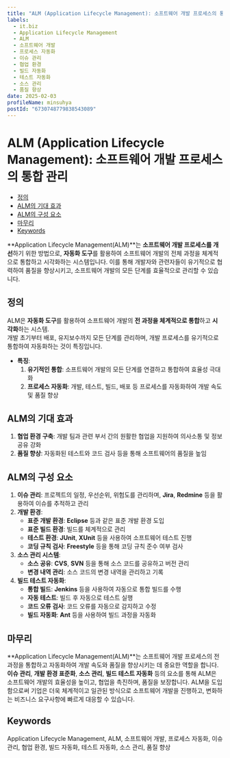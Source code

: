 ```yaml
---
title: "ALM (Application Lifecycle Management): 소프트웨어 개발 프로세스의 통합 관리"
labels:
  - it.biz
  - Application Lifecycle Management
  - ALM
  - 소프트웨어 개발
  - 프로세스 자동화
  - 이슈 관리
  - 협업 환경
  - 빌드 자동화
  - 테스트 자동화
  - 소스 관리
  - 품질 향상
date: 2025-02-03
profileName: minsuhya
postId: "6730748779838543089"
---
```



# ALM (Application Lifecycle Management): 소프트웨어 개발 프로세스의 통합 관리

<!-- mtoc-start -->

- [정의](#정의)
- [ALM의 기대 효과](#alm의-기대-효과)
- [ALM의 구성 요소](#alm의-구성-요소)
- [마무리](#마무리)
- [Keywords](#keywords)

<!-- mtoc-end -->

**Application Lifecycle Management(ALM)**는 **소프트웨어 개발 프로세스를 개선**하기 위한 방법으로, **자동화 도구**를 활용하여 소프트웨어 개발의 전체 과정을 체계적으로 통합하고 시각화하는 시스템입니다. 이를 통해 개발자와 관련자들이 유기적으로 협력하여 품질을 향상시키고, 소프트웨어 개발의 모든 단계를 효율적으로 관리할 수 있습니다.

## 정의

ALM은 **자동화 도구**를 활용하여 소프트웨어 개발의 **전 과정을 체계적으로 통합**하고 **시각화**하는 시스템. \
개발 초기부터 배포, 유지보수까지 모든 단계를 관리하며, 개발 프로세스를 유기적으로 통합하여 자동화하는 것이 특징입니다.

- **특징**:
  1. **유기적인 통합**: 소프트웨어 개발의 모든 단계를 연결하고 통합하여 효율성 극대화
  2. **프로세스 자동화**: 개발, 테스트, 빌드, 배포 등 프로세스를 자동화하여 개발 속도 및 품질 향상

## ALM의 기대 효과

1. **협업 환경 구축**: 개발 팀과 관련 부서 간의 원활한 협업을 지원하여 의사소통 및 정보 공유 강화
2. **품질 향상**: 자동화된 테스트와 코드 검사 등을 통해 소프트웨어의 품질을 높임

## ALM의 구성 요소

1. **이슈 관리**: 프로젝트의 일정, 우선순위, 위험도를 관리하며, **Jira**, **Redmine** 등을 활용하여 이슈를 추적하고 관리
2. **개발 환경**:
   - **표준 개발 환경**: **Eclipse** 등과 같은 표준 개발 환경 도입
   - **표준 빌드 환경**: 빌드를 체계적으로 관리
   - **테스트 환경**: **JUnit**, **XUnit** 등을 사용하여 소프트웨어 테스트 진행
   - **코딩 규칙 검사**: **Freestyle** 등을 통해 코딩 규칙 준수 여부 검사
3. **소스 관리 시스템**:
   - **소스 공유**: **CVS**, **SVN** 등을 통해 소스 코드를 공유하고 버전 관리
   - **변경 내역 관리**: 소스 코드의 변경 내역을 관리하고 기록
4. **빌드 테스트 자동화**:
   - **통합 빌드**: **Jenkins** 등을 사용하여 자동으로 통합 빌드를 수행
   - **자동 테스트**: 빌드 후 자동으로 테스트 실행
   - **코드 오류 검사**: 코드 오류를 자동으로 감지하고 수정
   - **빌드 자동화**: **Ant** 등을 사용하여 빌드 과정을 자동화

## 마무리

**Application Lifecycle Management(ALM)**는 소프트웨어 개발 프로세스의 전 과정을 통합하고 자동화하여 개발 속도와 품질을 향상시키는 데 중요한 역할을 합니다. **이슈 관리**, **개발 환경 표준화**, **소스 관리**, **빌드 테스트 자동화** 등의 요소를 통해 ALM은 소프트웨어 개발의 효율성을 높이고, 협업을 촉진하며, 품질을 보장합니다. ALM을 도입함으로써 기업은 더욱 체계적이고 일관된 방식으로 소프트웨어 개발을 진행하고, 변화하는 비즈니스 요구사항에 빠르게 대응할 수 있습니다.

## Keywords

Application Lifecycle Management, ALM, 소프트웨어 개발, 프로세스 자동화, 이슈 관리, 협업 환경, 빌드 자동화, 테스트 자동화, 소스 관리, 품질 향상